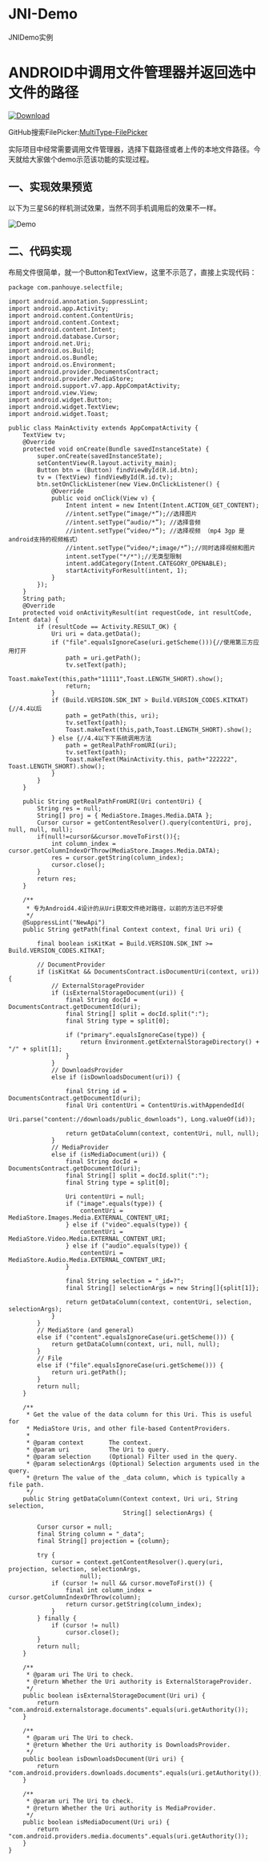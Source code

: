 # JNI-Demo
JNIDemo实例

# ANDROID中调用文件管理器并返回选中文件的路径
[![Download](https://api.bintray.com/packages/vincentwoo/maven/MultiTypeFilePicker/images/download.svg) ](https://www.cnblogs.com/panhouye/p/6751710.html)

   GitHub搜索FilePicker:[MultiType-FilePicker](https://github.com/fishwjy/MultiType-FilePicker)
   
   实际项目中经常需要调用文件管理器，选择下载路径或者上传的本地文件路径。今天就给大家做个demo示范该功能的实现过程。

## 一、实现效果预览
   以下为三星S6的样机测试效果，当然不同手机调用后的效果不一样。

![Demo](https://images2015.cnblogs.com/blog/1068139/201704/1068139-20170423095853116-868763186.gif)

## 二、代码实现
  布局文件很简单，就一个Button和TextView，这里不示范了，直接上实现代码：
  
    package com.panhouye.selectfile;

    import android.annotation.SuppressLint;
    import android.app.Activity;
    import android.content.ContentUris;
    import android.content.Context;
    import android.content.Intent;
    import android.database.Cursor;
    import android.net.Uri;
    import android.os.Build;
    import android.os.Bundle;
    import android.os.Environment;
    import android.provider.DocumentsContract;
    import android.provider.MediaStore;
    import android.support.v7.app.AppCompatActivity;
    import android.view.View;
    import android.widget.Button;
    import android.widget.TextView;
    import android.widget.Toast;

    public class MainActivity extends AppCompatActivity {
        TextView tv;
        @Override
        protected void onCreate(Bundle savedInstanceState) {
            super.onCreate(savedInstanceState);
            setContentView(R.layout.activity_main);
            Button btn = (Button) findViewById(R.id.btn);
            tv = (TextView) findViewById(R.id.tv);
            btn.setOnClickListener(new View.OnClickListener() {
                @Override
                public void onClick(View v) {
                    Intent intent = new Intent(Intent.ACTION_GET_CONTENT);
                    //intent.setType(“image/*”);//选择图片
                    //intent.setType(“audio/*”); //选择音频
                    //intent.setType(“video/*”); //选择视频 （mp4 3gp 是android支持的视频格式）
                    //intent.setType(“video/*;image/*”);//同时选择视频和图片
                    intent.setType("*/*");//无类型限制
                    intent.addCategory(Intent.CATEGORY_OPENABLE);
                    startActivityForResult(intent, 1);
                }
            });
        }
        String path;
        @Override
        protected void onActivityResult(int requestCode, int resultCode, Intent data) {
            if (resultCode == Activity.RESULT_OK) {
                Uri uri = data.getData();
                if ("file".equalsIgnoreCase(uri.getScheme())){//使用第三方应用打开
                    path = uri.getPath();
                    tv.setText(path);
                    Toast.makeText(this,path+"11111",Toast.LENGTH_SHORT).show();
                    return;
                }
                if (Build.VERSION.SDK_INT > Build.VERSION_CODES.KITKAT) {//4.4以后
                    path = getPath(this, uri);
                    tv.setText(path);
                    Toast.makeText(this,path,Toast.LENGTH_SHORT).show();
                } else {//4.4以下下系统调用方法
                    path = getRealPathFromURI(uri);
                    tv.setText(path);
                    Toast.makeText(MainActivity.this, path+"222222", Toast.LENGTH_SHORT).show();
                }
            }
        }

        public String getRealPathFromURI(Uri contentUri) {
            String res = null;
            String[] proj = { MediaStore.Images.Media.DATA };
            Cursor cursor = getContentResolver().query(contentUri, proj, null, null, null);
            if(null!=cursor&&cursor.moveToFirst()){;
                int column_index = cursor.getColumnIndexOrThrow(MediaStore.Images.Media.DATA);
                res = cursor.getString(column_index);
                cursor.close();
            }
            return res;
        }

        /**
         * 专为Android4.4设计的从Uri获取文件绝对路径，以前的方法已不好使
         */
        @SuppressLint("NewApi")
        public String getPath(final Context context, final Uri uri) {

            final boolean isKitKat = Build.VERSION.SDK_INT >= Build.VERSION_CODES.KITKAT;

            // DocumentProvider
            if (isKitKat && DocumentsContract.isDocumentUri(context, uri)) {
                // ExternalStorageProvider
                if (isExternalStorageDocument(uri)) {
                    final String docId = DocumentsContract.getDocumentId(uri);
                    final String[] split = docId.split(":");
                    final String type = split[0];

                    if ("primary".equalsIgnoreCase(type)) {
                        return Environment.getExternalStorageDirectory() + "/" + split[1];
                    }
                }
                // DownloadsProvider
                else if (isDownloadsDocument(uri)) {

                    final String id = DocumentsContract.getDocumentId(uri);
                    final Uri contentUri = ContentUris.withAppendedId(
                            Uri.parse("content://downloads/public_downloads"), Long.valueOf(id));

                    return getDataColumn(context, contentUri, null, null);
                }
                // MediaProvider
                else if (isMediaDocument(uri)) {
                    final String docId = DocumentsContract.getDocumentId(uri);
                    final String[] split = docId.split(":");
                    final String type = split[0];

                    Uri contentUri = null;
                    if ("image".equals(type)) {
                        contentUri = MediaStore.Images.Media.EXTERNAL_CONTENT_URI;
                    } else if ("video".equals(type)) {
                        contentUri = MediaStore.Video.Media.EXTERNAL_CONTENT_URI;
                    } else if ("audio".equals(type)) {
                        contentUri = MediaStore.Audio.Media.EXTERNAL_CONTENT_URI;
                    }

                    final String selection = "_id=?";
                    final String[] selectionArgs = new String[]{split[1]};

                    return getDataColumn(context, contentUri, selection, selectionArgs);
                }
            }
            // MediaStore (and general)
            else if ("content".equalsIgnoreCase(uri.getScheme())) {
                return getDataColumn(context, uri, null, null);
            }
            // File
            else if ("file".equalsIgnoreCase(uri.getScheme())) {
                return uri.getPath();
            }
            return null;
        }

        /**
         * Get the value of the data column for this Uri. This is useful for
         * MediaStore Uris, and other file-based ContentProviders.
         *
         * @param context       The context.
         * @param uri           The Uri to query.
         * @param selection     (Optional) Filter used in the query.
         * @param selectionArgs (Optional) Selection arguments used in the query.
         * @return The value of the _data column, which is typically a file path.
         */
        public String getDataColumn(Context context, Uri uri, String selection,
                                    String[] selectionArgs) {

            Cursor cursor = null;
            final String column = "_data";
            final String[] projection = {column};

            try {
                cursor = context.getContentResolver().query(uri, projection, selection, selectionArgs,
                        null);
                if (cursor != null && cursor.moveToFirst()) {
                    final int column_index = cursor.getColumnIndexOrThrow(column);
                    return cursor.getString(column_index);
                }
            } finally {
                if (cursor != null)
                    cursor.close();
            }
            return null;
        }

        /**
         * @param uri The Uri to check.
         * @return Whether the Uri authority is ExternalStorageProvider.
         */
        public boolean isExternalStorageDocument(Uri uri) {
            return "com.android.externalstorage.documents".equals(uri.getAuthority());
        }

        /**
         * @param uri The Uri to check.
         * @return Whether the Uri authority is DownloadsProvider.
         */
        public boolean isDownloadsDocument(Uri uri) {
            return "com.android.providers.downloads.documents".equals(uri.getAuthority());
        }

        /**
         * @param uri The Uri to check.
         * @return Whether the Uri authority is MediaProvider.
         */
        public boolean isMediaDocument(Uri uri) {
            return "com.android.providers.media.documents".equals(uri.getAuthority());
        }
    }
